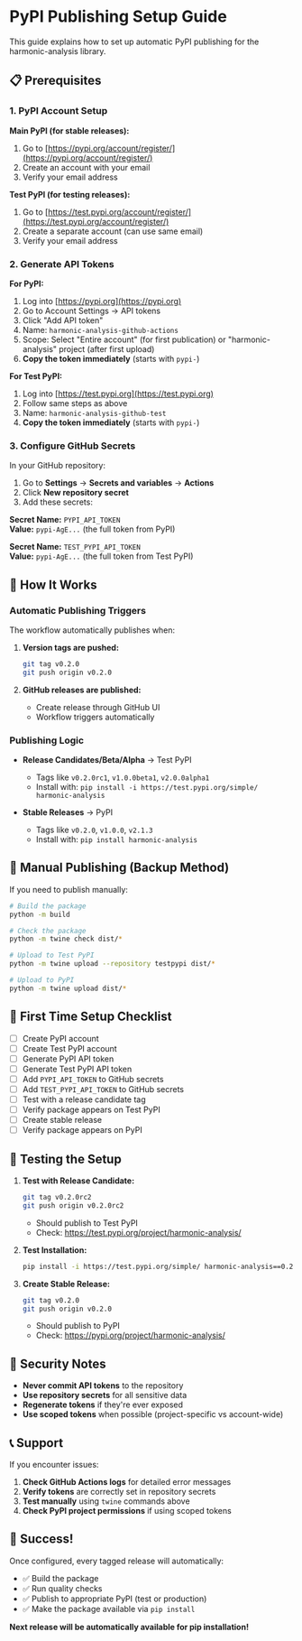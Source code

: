 # PyPI Publishing Setup Guide

This guide explains how to set up automatic PyPI publishing for the harmonic-analysis library.

## 📋 Prerequisites

### 1. PyPI Account Setup

**Main PyPI (for stable releases):**
1. Go to [https://pypi.org/account/register/](https://pypi.org/account/register/)
2. Create an account with your email
3. Verify your email address

**Test PyPI (for testing releases):**
1. Go to [https://test.pypi.org/account/register/](https://test.pypi.org/account/register/)
2. Create a separate account (can use same email)
3. Verify your email address

### 2. Generate API Tokens

**For PyPI:**
1. Log into [https://pypi.org](https://pypi.org)
2. Go to Account Settings → API tokens
3. Click "Add API token"
4. Name: `harmonic-analysis-github-actions`
5. Scope: Select "Entire account" (for first publication) or "harmonic-analysis" project (after first upload)
6. **Copy the token immediately** (starts with `pypi-`)

**For Test PyPI:**
1. Log into [https://test.pypi.org](https://test.pypi.org)
2. Follow same steps as above
3. Name: `harmonic-analysis-github-test`
4. **Copy the token immediately** (starts with `pypi-`)

### 3. Configure GitHub Secrets

In your GitHub repository:

1. Go to **Settings** → **Secrets and variables** → **Actions**
2. Click **New repository secret**
3. Add these secrets:

**Secret Name:** `PYPI_API_TOKEN`  
**Value:** `pypi-AgE...` (the full token from PyPI)

**Secret Name:** `TEST_PYPI_API_TOKEN`  
**Value:** `pypi-AgE...` (the full token from Test PyPI)

## 🚀 How It Works

### Automatic Publishing Triggers

The workflow automatically publishes when:

1. **Version tags are pushed:**
   ```bash
   git tag v0.2.0
   git push origin v0.2.0
   ```

2. **GitHub releases are published:**
   - Create release through GitHub UI
   - Workflow triggers automatically

### Publishing Logic

- **Release Candidates/Beta/Alpha** → Test PyPI
  - Tags like `v0.2.0rc1`, `v1.0.0beta1`, `v2.0.0alpha1`
  - Install with: `pip install -i https://test.pypi.org/simple/ harmonic-analysis`

- **Stable Releases** → PyPI
  - Tags like `v0.2.0`, `v1.0.0`, `v2.1.3`
  - Install with: `pip install harmonic-analysis`

## 🔧 Manual Publishing (Backup Method)

If you need to publish manually:

```bash
# Build the package
python -m build

# Check the package
python -m twine check dist/*

# Upload to Test PyPI
python -m twine upload --repository testpypi dist/*

# Upload to PyPI
python -m twine upload dist/*
```

## 📝 First Time Setup Checklist

- [ ] Create PyPI account
- [ ] Create Test PyPI account  
- [ ] Generate PyPI API token
- [ ] Generate Test PyPI API token
- [ ] Add `PYPI_API_TOKEN` to GitHub secrets
- [ ] Add `TEST_PYPI_API_TOKEN` to GitHub secrets
- [ ] Test with a release candidate tag
- [ ] Verify package appears on Test PyPI
- [ ] Create stable release
- [ ] Verify package appears on PyPI

## 🎯 Testing the Setup

1. **Test with Release Candidate:**
   ```bash
   git tag v0.2.0rc2
   git push origin v0.2.0rc2
   ```
   - Should publish to Test PyPI
   - Check: https://test.pypi.org/project/harmonic-analysis/

2. **Test Installation:**
   ```bash
   pip install -i https://test.pypi.org/simple/ harmonic-analysis==0.2.0rc2
   ```

3. **Create Stable Release:**
   ```bash
   git tag v0.2.0
   git push origin v0.2.0
   ```
   - Should publish to PyPI
   - Check: https://pypi.org/project/harmonic-analysis/

## 🚨 Security Notes

- **Never commit API tokens** to the repository
- **Use repository secrets** for all sensitive data
- **Regenerate tokens** if they're ever exposed
- **Use scoped tokens** when possible (project-specific vs account-wide)

## 📞 Support

If you encounter issues:

1. **Check GitHub Actions logs** for detailed error messages
2. **Verify tokens** are correctly set in repository secrets
3. **Test manually** using `twine` commands above
4. **Check PyPI project permissions** if using scoped tokens

## 🎉 Success!

Once configured, every tagged release will automatically:
- ✅ Build the package
- ✅ Run quality checks
- ✅ Publish to appropriate PyPI (test or production)
- ✅ Make the package available via `pip install`

**Next release will be automatically available for pip installation!**